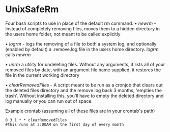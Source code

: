 UnixSafeRm
====
Four bash scripts to use in place of the default rm command. 
• *newrm* - Instead of completely removing files, moves them to a hidden directory in the users home folder, not meant to be called explicitly

• *logrm* - logs the removing of a file to both a system log, and optionally (enabled by default) a .remove.log file in the users home directory. *logrm* calls *newrm* 

• *unrm* a utility for undeleting files. Without any arguments, it lists all of your removed files by date, with an argument file name supplied, it restores the file in the current working directory

• *clearRemovedFiles* - A script meant to be run as a cronjob that clears out the deleted files directory and the remove log back 3 months, 'empties the trash'. Without installing this, you'll have to empty the deleted directory and log manually or you can run out of space. 

Example crontab (assuming all of these files are in your crontab's path)

 	0 3 1 * * clearRemovedFiles
 	#this runs at 3:00AM on the first day of every month